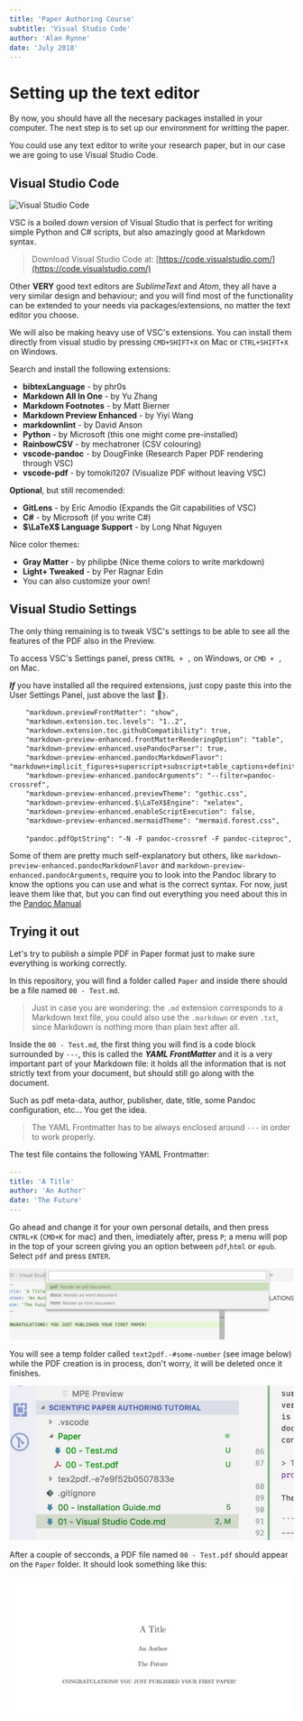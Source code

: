 ```yaml
---
title: 'Paper Authoring Course'
subtitle: 'Visual Studio Code'
author: 'Alan Rynne'
date: 'July 2018'
---
```


# Setting up the text editor

By now, you should have all the necesary packages installed in your computer. The next step is to set up our environment for writting the paper.

You could use any text editor to write your research paper, but in our case we are going to use Visual Studio Code.

## Visual Studio Code

![Visual Studio Code](https://code.visualstudio.com/assets/docs/languages/cpp/languages_cpp.png)

VSC is a boiled down version of Visual Studio that is perfect for writing simple Python and C# scripts, but also amazingly good at Markdown syntax.

> Download Visual Studio Code at: [https://code.visualstudio.com/](https://code.visualstudio.com/)

Other **VERY** good text editors are *SublimeText* and *Atom*, they all have a very similar design and behaviour; and you will find most of the functionality can be extended to your needs via packages/extensions, no matter the text editor you choose.

We will also be making heavy use of VSC's extensions. You can install them directly from visual studio by pressing `CMD+SHIFT+X` on Mac or `CTRL+SHIFT+X` on Windows.

Search and install the following extensions:

* **bibtexLanguage** - by phr0s
* **Markdown All In One** - by Yu Zhang
* **Markdown Footnotes** - by Matt Bierner
* **Markdown Preview Enhanced** - by Yiyi Wang
* **markdownlint** - by David Anson
* **Python** - by Microsoft (this one might come pre-installed)
* **RainbowCSV** - by mechatroner (CSV colouring)
* **vscode-pandoc** - by DougFinke (Research Paper PDF rendering through VSC)
* **vscode-pdf** - by tomoki1207 (Visualize PDF without leaving VSC)

**Optional**, but still recomended:

* **GitLens** - by Eric Amodio (Expands the Git capabilities of VSC)
* **C#** - by Microsoft (if you write C#)
* **$\LaTeX$ Language Support** - by Long Nhat Nguyen

Nice color themes:

* **Gray Matter** - by philipbe (Nice theme colors to write markdown)
* **Light+ Tweaked** - by Per Ragnar Edin
* You can also customize your own!

## Visual Studio Settings

The only thing remaining is to tweak VSC's settings to be able to see all the features of the PDF also in the Preview.

To access VSC's Settings panel, press `CNTRL + ,` on Windows, or `CMD + ,` on Mac.

***If*** you have installed all the required extensions, just copy paste this into the User Settings Panel, just above the last `}`.

```
    "markdown.previewFrontMatter": "show",
    "markdown.extension.toc.levels": "1..2",
    "markdown.extension.toc.githubCompatibility": true,
    "markdown-preview-enhanced.frontMatterRenderingOption": "table",
    "markdown-preview-enhanced.usePandocParser": true,
    "markdown-preview-enhanced.pandocMarkdownFlavor": "markdown+implicit_figures+superscript+subscript+table_captions+definition_lists",
    "markdown-preview-enhanced.pandocArguments": "--filter=pandoc-crossref",
    "markdown-preview-enhanced.previewTheme": "gothic.css",
    "markdown-preview-enhanced.$\LaTeX$Engine": "xelatex",
    "markdown-preview-enhanced.enableScriptExecution": false,
    "markdown-preview-enhanced.mermaidTheme": "mermaid.forest.css",

    "pandoc.pdfOptString": "-N -F pandoc-crossref -F pandoc-citeproc",
```

Some of them are pretty much self-explanatory but others, like `markdown-preview-enhanced.pandocMarkdownFlavor` and `markdown-preview-enhanced.pandocArguments`,
require you to look into the Pandoc library to know the options you can use and what is the correct syntax. For now, just leave them like that, but you can find out everything you need about this in the [Pandoc Manual](http://pandoc.org/MANUAL.html)

## Trying it out

Let's try to publish a simple PDF in Paper format just to make sure everything is working correctly.

In this repository, you will find a folder called `Paper` and inside there should be a file named `00 - Test.md`. 

> Just in case you are wondering: the `.md` extension corresponds to a Markdown text file, you could also use the `.markdown` or even `.txt`, since Markdown is nothing more than plain text after all.

Inside the `00 - Test.md`, the first thing you will find is a code block surrounded by `---`, this is called the ***YAML FrontMatter*** and it is a very important part of your Markdown file: it holds all the information that is not strictly text from your document, but should still go along with the document. 

Such as pdf meta-data, author, publisher, date, title, some Pandoc configuration, etc... You get the idea.

> The YAML Frontmatter has to be always enclosed around `---` in order to work properly.

The test file contains the following YAML Frontmatter:

```YAML
---
title: 'A Title'
author: 'An Author'
date: 'The Future'
---
```

Go ahead and change it for your own personal details, and then press `CNTRL+K` (`CMD+K` for mac) and then, imediately after, press `P`; a menu will pop in the top of your screen giving you an option between `pdf`,`html` or `epub`. Select `pdf` and press `ENTER`.

![The Pop-up menu for selecting an output format](images/pandocRenderOptions.png)

You will see a temp folder called `text2pdf.-#some-number` (see image below) while the PDF creation is in process, don't worry, it will be deleted once it finishes.

![TempFolder from Pandoc Extension](images/pandocTempFolder.png)

After a couple of secconds, a PDF file named `00 - Test.pdf` should appear on the `Paper` folder. It should look something like this:

![First Paper Published](images/testPaperScr.png)